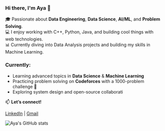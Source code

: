 ### Hi there, I'm Aya 👋

🎓 Passionate about  **Data Engineering**, **Data Science**, **AI/ML**, and **Problem Solving**.  
💻 I enjoy working with C++, Python, Java, and building cool things with web technologies.  
📊 Currently diving into Data Analysis projects and building my skills in Machine Learning.

### Currently:
- Learning advanced topics in **Data Science** & **Machine Learning**
- Practicing problem solving on **Codeforces** with a 1000-problem challenge 💪
- Exploring system design and open-source collaborati
  
📫 **Let’s connect!**

  [LinkedIn](https://www.linkedin.com/in/ayaalaa-)     |    [Gmail](alaahamed2413@gmail.com)



![Aya's GitHub stats](https://github-readme-stats.vercel.app/api?username=Aya-114&show_icons=true&theme=slateorange)
